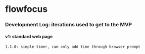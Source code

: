 # flowfocus

### Development Log: iterations used to get to the MVP

#### v1: standard web page
    1.1.0: simple timer, can only add time through browser prompt